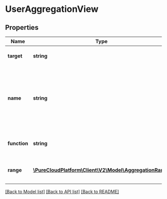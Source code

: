 # UserAggregationView

## Properties
Name | Type | Description | Notes
------------ | ------------- | ------------- | -------------
**target** | **string** | Target metric name | 
**name** | **string** | A unique name for this view. Must be distinct from other views and built-in metric names. | 
**function** | **string** | Type of view you wish to create | 
**range** | [**\PureCloudPlatform\Client\V2\Model\AggregationRange**](AggregationRange.md) | Range of numbers for slicing up data | [optional] 

[[Back to Model list]](../README.md#documentation-for-models) [[Back to API list]](../README.md#documentation-for-api-endpoints) [[Back to README]](../README.md)



